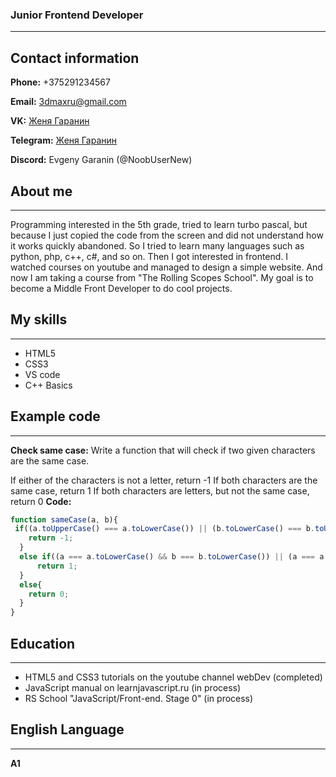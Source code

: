 ### Junior Frontend Developer
---
## Contact information
**Phone:** +375291234567  

**Email:** 3dmaxru@gmail.com  

**VK:** [Женя Гаранин](https://vk.com/html_rulet)  

**Telegram:** [Женя Гаранин](https://t.me/Zhenya_Garanin)  

**Discord:** Evgeny Garanin (@NoobUserNew)  

## About me
---
Programming interested in the 5th grade, tried to learn turbo pascal, but because I just copied the code from the screen and did not understand how it works quickly abandoned. So I tried to learn many languages such as python, php, c++, c#, and so on. Then I got interested in frontend. I watched courses on youtube and managed to design a simple website. And now I am taking a course from "The Rolling Scopes School". My goal is to become a Middle Front Developer to do cool projects.
## My skills
---
- HTML5
- CSS3
- VS code
- C++ Basics  

## Example code
---
**Check same case:** Write a function that will check if two given characters are the same case.

If either of the characters is not a letter, return -1
If both characters are the same case, return 1
If both characters are letters, but not the same case, return 0
**Code:**
```javascript
function sameCase(a, b){
 if((a.toUpperCase() === a.toLowerCase()) || (b.toLowerCase() === b.toUpperCase())){
    return -1;
  }
  else if((a === a.toLowerCase() && b === b.toLowerCase()) || (a === a.toUpperCase() && b === b.toUpperCase())){
      return 1;
  }
  else{
    return 0;
  }
}  

```  

## Education
---
- HTML5 and CSS3 tutorials on the youtube channel webDev (completed)
- JavaScript manual on learnjavascript.ru (in process)
- RS School "JavaScript/Front-end. Stage 0" (in process)  

## English Language
---
**A1**